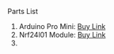 Parts List

1. Arduino Pro Mini: [Buy Link](https://www.amazon.com/gp/product/B086ZLB5GG/ref=ox_sc_act_title_1?smid=A22PZZC3JNHS9L&psc=1)
2. Nrf24l01 Module: [Buy Link](https://www.ebay.co.uk/itm/182666165978)
3. 
